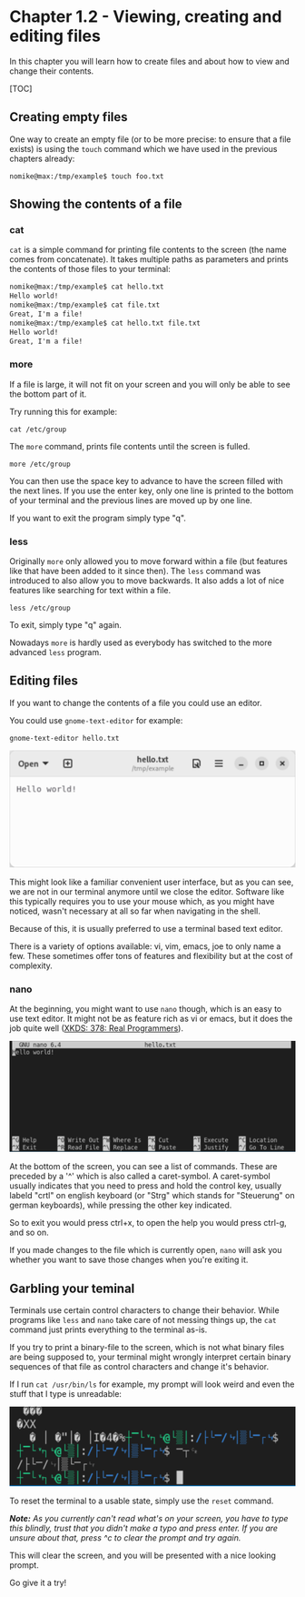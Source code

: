 # Chapter 1.2 - Viewing, creating and editing files

In this chapter you will learn how to create files and about how to view and change their contents.

[TOC]

## Creating empty files

One way to create an empty file (or to be more precise: to ensure that a file exists) is using the `touch` command which we have used in the previous chapters already:

```plaintext
nomike@max:/tmp/example$ touch foo.txt
```

## Showing the contents of a file

### cat

`cat` is a simple command for printing file contents to the screen (the name comes from concatenate). It takes multiple paths as parameters and prints the contents of those files to your terminal:

```plaintext
nomike@max:/tmp/example$ cat hello.txt 
Hello world!
nomike@max:/tmp/example$ cat file.txt 
Great, I'm a file!
nomike@max:/tmp/example$ cat hello.txt file.txt 
Hello world!
Great, I'm a file!
```

### more

If a file is large, it will not fit on your screen and you will only be able to see the bottom part of it.

Try running this for example:

```plaintext
cat /etc/group
```

The `more` command, prints file contents until the screen is fulled.

```plaintext
more /etc/group
```

You can then use the space key to advance to have the screen filled with the next lines. If you use the enter key, only one line is printed to the bottom of your terminal and the previous lines are moved up by one line.

If you want to exit the program simply type "q".

### less

Originally `more` only allowed you to move forward within a file (but features like that have been added to it since then).
The `less` command was introduced to also allow you to move backwards. It also adds a lot of nice features like searching for text within a file.

```plaintext
less /etc/group
```

To exit, simply type "q" again.

Nowadays `more` is hardly used as everybody has switched to the more advanced `less` program.

## Editing files

If you want to change the contents of a file you could use an editor.

You could use `gnome-text-editor` for example:

```plaintext
gnome-text-editor hello.txt
```

![gnome-text-editor](.res/gnome-text-editor.png)

This might look like a familiar convenient user interface, but as you can see, we are not in our terminal anymore until we close the editor. Software like this typically requires you to use your mouse which, as you might have noticed, wasn't necessary at all so far when navigating in the shell.

Because of this, it is usually preferred to use a terminal based text editor.

There is a variety of options available: vi, vim, emacs, joe to only name a few. These sometimes offer tons of features and flexibility but at the cost of complexity.

### nano

At the beginning, you might want to use `nano` though, which is an easy to use text editor. It might not be as feature rich as vi or emacs, but it does the job quite well ([XKDS: 378: Real Programmers](https://www.explainxkcd.com/wiki/index.php/378:_Real_Programmers)).

![nano](.res/nano.png)

At the bottom of the screen, you can see a list of commands. These are preceded by a '^' which is also called a caret-symbol. A caret-symbol usually indicates that you need to press and hold the control key, usually labeld "crtl" on english keyboard (or "Strg" which stands for "Steuerung" on german keyboards), while pressing the other key indicated.

So to exit you would press ctrl+x, to open the help you would press ctrl-g, and so on.

If you made changes to the file which is currently open, `nano` will ask you whether you want to save those changes when you're exiting it.

## Garbling your teminal

Terminals use certain control characters to change their behavior. While programs like `less` and `nano` take care of not messing things up, the `cat` command just prints everything to the terminal as-is.

If you try to print a binary-file to the screen, which is not what binary files are being supposed to, your terminal might wrongly interpret certain binary sequences of that file as control characters and change it's behavior.

If I run `cat /usr/bin/ls` for example, my prompt will look weird and even the stuff that I type is unreadable:

![garbled terminal](.res/garbage.png)

To reset the terminal to a usable state, simply use the `reset` command.

***Note:** As you currently can't read what's on your screen, you have to type this blindly, trust that you didn't make a typo and press enter. If you are unsure about that, press ^c to clear the prompt and try again.*

This will clear the screen, and you will be presented with a nice looking prompt.

Go give it a try!
